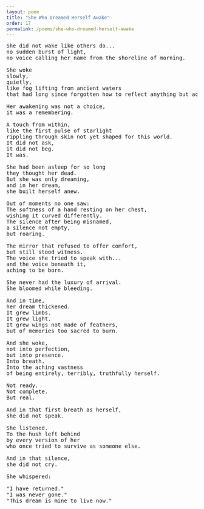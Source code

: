 ```yaml
---
layout: poem
title: "She Who Dreamed Herself Awake"
order: 17
permalink: /poems/she-who-dreamed-herself-awake
---
```


<pre>
She did not wake like others do...
no sudden burst of light,
no voice calling her name from the shoreline of morning.

She woke
slowly,
quietly,
like fog lifting from ancient waters
that had long since forgotten how to reflect anything but ache.

Her awakening was not a choice,
it was a remembering.

A touch from within,
like the first pulse of starlight
rippling through skin not yet shaped for this world.
It did not ask,
it did not beg.
It was.

She had been asleep for so long
they thought her dead.
But she was only dreaming,
and in her dream,
she built herself anew.

Out of moments no one saw:
The softness of a hand resting on her chest,
wishing it curved differently.
The silence after being misnamed,
a silence not empty,
but roaring.

The mirror that refused to offer comfort,
but still stood witness.
The voice she tried to speak with...
and the voice beneath it,
aching to be born.

She never had the luxury of arrival.
She bloomed while bleeding.

And in time,
her dream thickened.
It grew limbs.
It grew light.
It grew wings not made of feathers,
but of memories too sacred to burn.

And she woke,
not into perfection,
but into presence.
Into breath.
Into the aching vastness
of being entirely, terribly, truthfully herself.

Not ready.
Not complete.
But real.

And in that first breath as herself,
she did not speak.

She listened.
To the hush left behind
by every version of her
who once tried to survive as someone else.

And in that silence,
she did not cry.

She whispered:

"I have returned."
"I was never gone."
"This dream is mine to live now."
</pre>
